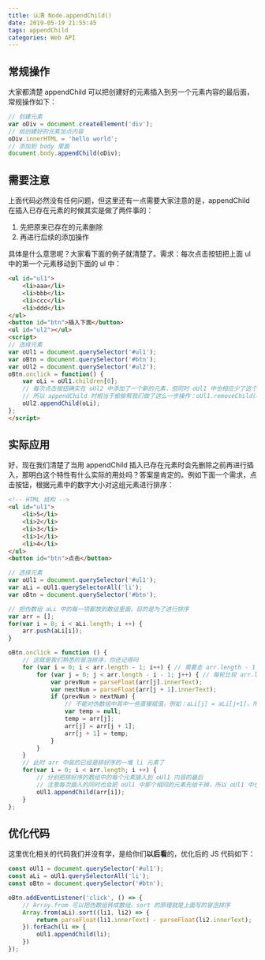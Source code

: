 ```yaml
---
title: 认清 Node.appendChild()
date: 2019-05-19 21:55:45
tags: appendChild
categories: Web API
---
```


## 常规操作

大家都清楚 appendChild 可以把创建好的元素插入到另一个元素内容的最后面，常规操作如下：

```javascript
// 创建元素
var oDiv = document.createElement('div');
// 给创建好的元素加点内容
oDiv.innerHTML = 'hello world';
// 添加到 body 里面
document.body.appendChild(oDiv);
```

## 需要注意

上面代码必然没有任何问题，但这里还有一点需要大家注意的是，appendChild 在插入已存在元素的时候其实是做了两件事的：

1. 先把原来已存在的元素删除
2. 再进行后续的添加操作

具体是什么意思呢？大家看下面的例子就清楚了。需求：每次点击按钮把上面 ul 中的第一个元素移动到下面的 ul 中：

```html
<ul id="ul1">
    <li>aaa</li>
    <li>bbb</li>
    <li>ccc</li>
    <li>ddd</li>
</ul>
<button id="btn">插入下面</button>
<ul id="ul2"></ul>
<script>
// 选择元素
var oUl1 = document.querySelector('#ul1');
var oBtn = document.querySelector('#btn');
var oUl2 = document.querySelector('#ul2');
oBtn.onclick = function() {
    var oLi = oUl1.children[0];
    // 每次点击按钮确实在 oUl2 中添加了一个新的元素，但同时 oUl1 中也相应少了这个元素
    // 所以 appendChild 时相当于偷偷帮我们做了这么一步操作：oUl1.removeChild(oLi);
    oUl2.appendChild(oLi);
};
</script>
```

## 实际应用

好，现在我们清楚了当用 appendChild 插入已存在元素时会先删除之前再进行插入，那明白这个特性有什么实际的用处吗？答案是肯定的。例如下面一个需求，点击按钮，根据元素中的数字大小对这组元素进行排序：

```html
<!-- HTML 结构 -->
<ul id="ul1">
    <li>5</li>
    <li>2</li>
    <li>3</li>
    <li>1</li>
    <li>4</li>
</ul>
<button id="btn">点击</button>
```

```javascript
// 选择元素
var oUl1 = document.querySelector('#ul1');
var aLi = oUl1.querySelectorAll('li');
var oBtn = document.querySelector('#btn');

// 把伪数组 aLi 中的每一项都放到数组里面，目的是为了进行排序
var arr = [];
for(var i = 0; i < aLi.length; i ++) {
    arr.push(aLi[i]);
}

oBtn.onclick = function () {
    // 这就是我们熟悉的冒泡排序，你还记得吗
    for (var i = 0; i < arr.length - 1; i++) { // 需要走 arr.length - 1 轮
        for (var j = 0; j < arr.length - i - 1; j++) { // 每轮比较 arr.length - i - 1 次
            var prevNum = parseFloat(arr[j].innerText);
            var nextNum = parseFloat(arr[j + 1].innerText);
            if (prevNum > nextNum) {
                // 不能对伪数组中其中一些直接赋值，例如：aLi[j] = aLi[j+1]，所以需要把伪数组转换成数组后再进行排序
                var temp = null;
                temp = arr[j];
                arr[j] = arr[j + 1];
                arr[j + 1] = temp;
            }
        }
    }
    // 此时 arr 中装的已经是排好序的一堆 li 元素了
    for(var i = 0; i < arr.length; i ++) {
        // 分别把排好序的数组中的每个元素插入到 oUl1 内容的最后
        // 注意每次插入的同时也会把 oUl1 中那个相同的元素先给干掉，所以 oUl1 中也就不会存在重复元素的问题
        oUl1.appendChild(arr[i]);
    }
};
```

## 优化代码

这里优化相关的代码我们并没有学，是给你们**以后看**的，优化后的 JS 代码如下：

```javascript
const oUl1 = document.querySelector('#ul1');
const aLi = oUl1.querySelectorAll('li');
const oBtn = document.querySelector('#btn');

oBtn.addEventListener('click', () => {
    // Array.from 可以把伪数组转成数组，sort 的原理就是上面写的冒泡排序
    Array.from(aLi).sort((li1, li2) => {
        return parseFloat(li1.innerText) - parseFloat(li2.innerText);
    }).forEach(li => {
        oUl1.appendChild(li);
    })
});
```

